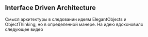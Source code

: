 Interface Driven Architecture
---

Смысл архитектуры в следовании идеям ElegantObjects и ObjectThinking, но в определенной манере.
На идею вдохоновило следующее видео 
